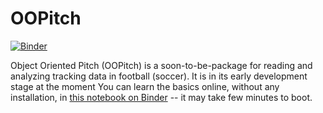 # OOPitch

[![Binder](https://mybinder.org/badge_logo.svg)](https://mybinder.org/v2/gh/non87/OOPitch/main?filepath=examples%2FRead%20and%20Visualize%20Data.ipynb)

Object Oriented Pitch (OOPitch) is a soon-to-be-package for reading and analyzing tracking data in football (soccer). It is in its early development stage at the moment  You can learn the basics online, without any installation, in [this notebook on Binder](https://mybinder.org/v2/gh/non87/OOPitch/main?filepath=examples%2FRead%20and%20Visualize%20Data.ipynb) -- it may take few minutes to boot.




